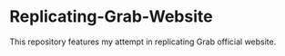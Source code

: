 # Replicating-Grab-Website
This repository features my attempt in replicating Grab official website.

